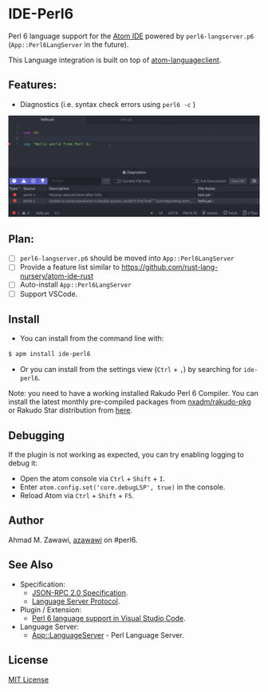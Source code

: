# IDE-Perl6

Perl 6 language support for the [Atom IDE](https://atom.io/packages/atom-ide-ui)
powered by `perl6-langserver.p6` (`App::Perl6LangServer` in the future).

This Language integration is built on top of
[atom-languageclient](https://github.com/atom/atom-languageclient).


## Features:
- Diagnostics (i.e. syntax check errors using `perl6 -c` )

![screenshots/diagnostics-screenshot.gif](screenshots/diagnostics-screenshot.gif)

## Plan:
- [ ] `perl6-langserver.p6` should be moved into `App::Perl6LangServer`
- [ ] Provide a feature list similar to https://github.com/rust-lang-nursery/atom-ide-rust
- [ ] Auto-install `App::Perl6LangServer`
- [ ] Support VSCode.

## Install

- You can install from the command line with:

```bash
$ apm install ide-perl6
```

 - Or you can install from the settings view (`Ctrl` + `,`) by searching for
 `ide-perl6`.

Note: you need to have a working  installed Rakudo Perl 6 Compiler. You can
install the latest monthly pre-compiled packages from
 [nxadm/rakudo-pkg](https://github.com/nxadm/rakudo-pkg) or Rakudo Star
 distribution from [here](https://rakudo.org/files).

## Debugging

If the plugin is not working as expected, you can try enabling logging to debug
it:

- Open the atom console via `Ctrl` + `Shift` + `I`.
- Enter `atom.config.set('core.debugLSP', true)` in the console.
- Reload Atom via `Ctrl` + `Shift` + `F5`.

## Author

Ahmad M. Zawawi, [azawawi](https://github.com/azawawi/) on #perl6.

## See Also

- Specification:
  - [JSON-RPC 2.0 Specification](https://www.jsonrpc.org/specification).
  - [Language Server Protocol](https://microsoft.github.io/language-server-protocol/specification).
- Plugin / Extension:
  - [Perl 6 language support in Visual Studio Code](https://github.com/scriplit/vscode-languageserver-perl6).
- Language Server:
  - [App::LanguageServer](https://github.com/cazador481/App-LanguageServer-Perl)
\- Perl Language Server.

## License

[MIT License](LICENSE.md)
